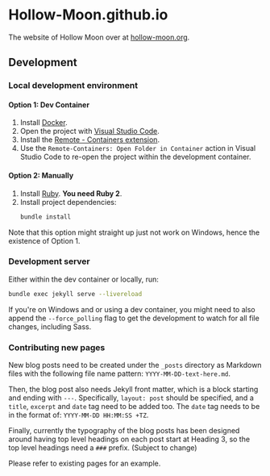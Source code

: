 # Hollow-Moon.github.io
The website of Hollow Moon over at [hollow-moon.org](https://hollow-moon.org).

## Development

### Local development environment

#### Option 1: Dev Container
1. Install [Docker](https://www.docker.com/).
2. Open the project with [Visual Studio Code](https://code.visualstudio.com/).
3. Install the [Remote - Containers extension](vscode:extension/ms-vscode-remote.remote-containers).
4. Use the `Remote-Containers: Open Folder in Container` action in Visual Studio Code to re-open the project within the development container.

#### Option 2: Manually
1. Install [Ruby](https://www.ruby-lang.org/en/). **You need Ruby 2**.
2. Install project dependencies:
   ```sh
   bundle install
   ```

Note that this option might straight up just not work on Windows, hence the existence of Option 1.

### Development server
Either within the dev container or locally, run:
```sh
bundle exec jekyll serve --livereload
```

If you're on Windows and or using a dev container, you might need to also append the `--force_polling` flag to get the development to watch for all file changes, including Sass.

### Contributing new pages
New blog posts need to be created under the `_posts` directory as Markdown files with the following file name pattern: `YYYY-MM-DD-text-here.md`.

Then, the blog post also needs Jekyll front matter, which is a block starting and ending with `---`. Specifically, `layout: post` should be specified, and a `title`, `excerpt` and `date` tag need to be added too. The `date` tag needs to be in the format of: `YYYY-MM-DD HH:MM:SS +TZ`.

Finally, currently the typography of the blog posts has been designed around having top level headings on each post start at Heading 3, so the top level headings need a `###` prefix. (Subject to change)

Please refer to existing pages for an example.
